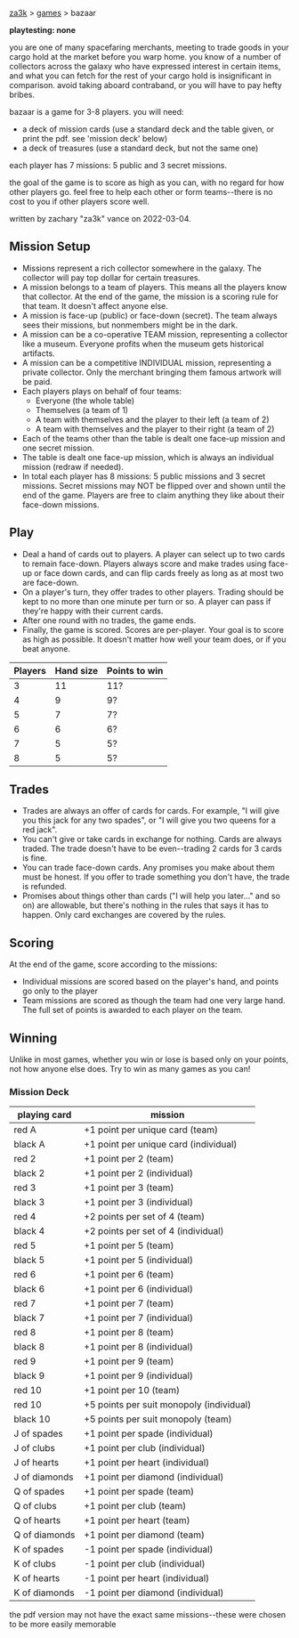 [za3k](/) > [games](/games/) > bazaar

**playtesting: none**

you are one of many spacefaring merchants, meeting to trade goods in your cargo hold at the market before you warp home. you know of a number of collectors across the galaxy who have expressed interest in certain items, and what you can fetch for the rest of your cargo hold is insignificant in comparison. avoid taking aboard contraband, or you will have to pay hefty bribes.

bazaar is a game for 3-8 players. you will need: 
  - a deck of mission cards (use a standard deck and the table given, or print the pdf. see 'mission deck' below)
  - a deck of treasures (use a standard deck, but not the same one)

each player has 7 missions: 5 public and 3 secret missions.

the goal of the game is to score as high as you can, with no regard for how other players go. feel free to help each other or form teams--there is no cost to you if other players score well.

written by zachary "za3k" vance on 2022-03-04.

## Mission Setup

- Missions represent a rich collector somewhere in the galaxy. The collector will pay top dollar for certain treasures.
- A mission belongs to a team of players. This means all the players know that collector. At the end of the game, the mission is a scoring rule for that team. It doesn't affect anyone else.
- A mission is face-up (public) or face-down (secret). The team always sees their missions, but nonmembers might be in the dark.
- A mission can be a co-operative TEAM mission, representing a collector like a museum. Everyone profits when the museum gets historical artifacts.
- A mission can be a competitive INDIVIDUAL mission, representing a private collector. Only the merchant bringing them famous artwork will be paid.
- Each players plays on behalf of four teams:
  - Everyone (the whole table)
  - Themselves (a team of 1)
  - A team with themselves and the player to their left (a team of 2)
  - A team with themselves and the player to their right (a team of 2)
- Each of the teams other than the table is dealt one face-up mission and one secret mission. 
- The table is dealt one face-up mission, which is always an individual mission (redraw if needed).
- In total each player has 8 missions: 5 public missions and 3 secret missions. Secret missions may NOT be flipped over and shown until the end of the game. Players are free to claim anything they like about their face-down missions.

## Play

- Deal a hand of cards out to players. A player can select up to two cards to remain face-down. Players always score and make trades using face-up or face down cards, and can flip cards freely as long as at most two are face-down.
- On a player's turn, they offer trades to other players. Trading should be kept to no more than one minute per turn or so. A player can pass if they're happy with their current cards.
- After one round with no trades, the game ends.
- Finally, the game is scored. Scores are per-player. Your goal is to score as high as possible. It doesn't matter how well your team does, or if you beat anyone.

| Players | Hand size | Points to win |
|---------|-----------|---------------|
| 3       | 11        | 11?           |
| 4       | 9         | 9?            |
| 5       | 7         | 7?            |
| 6       | 6         | 6?            |
| 7       | 5         | 5?            |
| 8       | 5         | 5?            |

## Trades

- Trades are always an offer of cards for cards. For example, "I will give you this jack for any two spades", or "I will give you two queens for a red jack".
- You can't give or take cards in exchange for nothing. Cards are always traded. The trade doesn't have to be even--trading 2 cards for 3 cards is fine.
- You can trade face-down cards. Any promises you make about them must be honest. If you offer to trade something you don't have, the trade is refunded.
- Promises about things other than cards ("I will help you later..." and so on) are allowable, but there's nothing in the rules that says it has to happen. Only card exchanges are covered by the rules.

## Scoring

At the end of the game, score according to the missions:
- Individual missions are scored based on the player's hand, and points go only to the player
- Team missions are scored as though the team had one very large hand. The full set of points is awarded to each player on the team.

## Winning

Unlike in most games, whether you win or lose is based only on your points, not how anyone else does. Try to win as many games as you can!

### Mission Deck

| playing card | mission |
|--------------|---------|
| red A        | +1 point per unique card (team)
| black A      | +1 point per unique card (individual)
| red 2        | +1 point per 2 (team)
| black 2      | +1 point per 2 (individual)
| red 3        | +1 point per 3 (team)
| black 3      | +1 point per 3 (individual)
| red 4        | +2 points per set of 4 (team)
| black 4      | +2 points per set of 4 (individual)
| red 5        | +1 point per 5 (team)
| black 5      | +1 point per 5 (individual)
| red 6        | +1 point per 6 (team)
| black 6      | +1 point per 6 (individual)
| red 7        | +1 point per 7 (team)
| black 7      | +1 point per 7 (individual)
| red 8        | +1 point per 8 (team)
| black 8      | +1 point per 8 (individual)
| red 9        | +1 point per 9 (team)
| black 9      | +1 point per 9 (individual)
| red 10       | +1 point per 10 (team)
| red 10       | +5 points per suit monopoly (individual)
| black 10     | +5 points per suit monopoly (team)
| J of spades  | +1 point per spade (individual)
| J of clubs   | +1 point per club (individual)
| J of hearts  | +1 point per heart (individual)
| J of diamonds| +1 point per diamond (individual)
| Q of spades  | +1 point per spade (team)
| Q of clubs   | +1 point per club (team)
| Q of hearts  | +1 point per heart (team)
| Q of diamonds| +1 point per diamond (team)
| K of spades  | -1 point per spade (individual)
| K of clubs   | -1 point per club (individual)
| K of hearts  | -1 point per heart (individual)
| K of diamonds| -1 point per diamond (individual)

the pdf version may not have the exact same missions--these were chosen to be more easily memorable
